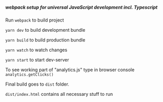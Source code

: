 ##### webpack setup for universal JavaScript development incl. Typescript 

Run ```webpack``` to build project

```yarn dev``` to build development bundle

```yarn build``` to build production bundle

```yarn watch``` to watch changes

```yarn start``` to start dev-server

To see working part of "analytics.js" type in browser console ```analytics.getClicks()```

Final build goes to ```dist``` folder.

```dist/index.html``` contains all necessary stuff to run 
